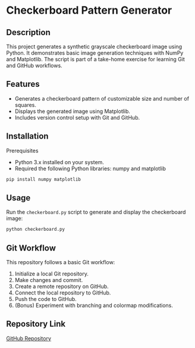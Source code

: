 # Checkerboard Pattern Generator

## Description
This project generates a synthetic grayscale checkerboard image using Python. It demonstrates basic image generation techniques with NumPy and Matplotlib. The script is part of a take-home exercise for learning Git and GitHub workflows.

## Features
- Generates a checkerboard pattern of customizable size and number of squares.
- Displays the generated image using Matplotlib.
- Includes version control setup with Git and GitHub.

## Installation
Prerequisites
- Python 3.x installed on your system.
- Required the following Python libraries: numpy and matplotlib

```bash
pip install numpy matplotlib
```

## Usage
Run the `checkerboard.py` script to generate and display the checkerboard image:

```bash
python checkerboard.py
```

## Git Workflow
This repository follows a basic Git workflow:
1. Initialize a local Git repository.
2. Make changes and commit.
3. Create a remote repository on GitHub.
4. Connect the local repository to GitHub.
5. Push the code to GitHub.
6. (Bonus) Experiment with branching and colormap modifications.

## Repository Link
[GitHub Repository](https://github.com/WeifanZheng17/DSS5105_Exercise_-1.git)

